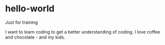 # hello-world
Just for training

I want to learn coding to get a better understanding of coding.
I love coffee and chocolate - and my kids.
